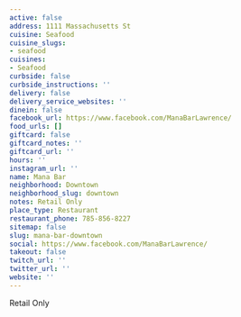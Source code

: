 ```yaml
---
active: false
address: 1111 Massachusetts St
cuisine: Seafood
cuisine_slugs:
- seafood
cuisines:
- Seafood
curbside: false
curbside_instructions: ''
delivery: false
delivery_service_websites: ''
dinein: false
facebook_url: https://www.facebook.com/ManaBarLawrence/
food_urls: []
giftcard: false
giftcard_notes: ''
giftcard_url: ''
hours: ''
instagram_url: ''
name: Mana Bar
neighborhood: Downtown
neighborhood_slug: downtown
notes: Retail Only
place_type: Restaurant
restaurant_phone: 785-856-8227
sitemap: false
slug: mana-bar-downtown
social: https://www.facebook.com/ManaBarLawrence/
takeout: false
twitch_url: ''
twitter_url: ''
website: ''
---
```


Retail Only